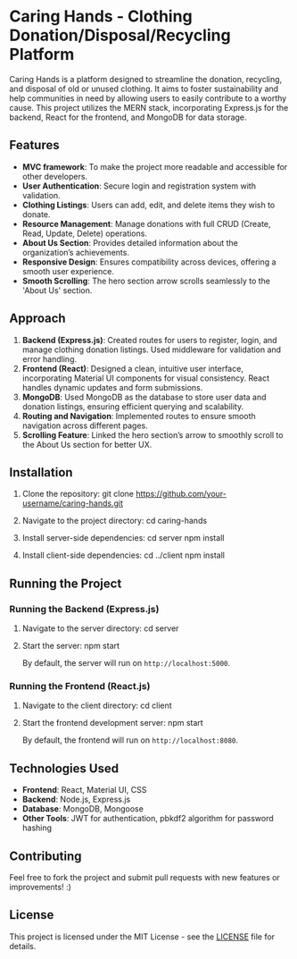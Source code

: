# Caring Hands - Clothing Donation/Disposal/Recycling Platform

Caring Hands is a platform designed to streamline the donation, recycling, and disposal of old or unused clothing. It aims to foster sustainability and help communities in need by allowing users to easily contribute to a worthy cause. This project utilizes the MERN stack, incorporating Express.js for the backend, React for the frontend, and MongoDB for data storage.

## Features
- **MVC framework**: To make the project more readable and accessible for other developers.
- **User Authentication**: Secure login and registration system with validation.
- **Clothing Listings**: Users can add, edit, and delete items they wish to donate.
- **Resource Management**: Manage donations with full CRUD (Create, Read, Update, Delete) operations.
- **About Us Section**: Provides detailed information about the organization’s achievements.
- **Responsive Design**: Ensures compatibility across devices, offering a smooth user experience.
- **Smooth Scrolling**: The hero section arrow scrolls seamlessly to the 'About Us' section.

## Approach
1. **Backend (Express.js)**: Created routes for users to register, login, and manage clothing donation listings. Used middleware for validation and error handling.
2. **Frontend (React)**: Designed a clean, intuitive user interface, incorporating Material UI components for visual consistency. React handles dynamic updates and form submissions.
3. **MongoDB**: Used MongoDB as the database to store user data and donation listings, ensuring efficient querying and scalability.
4. **Routing and Navigation**: Implemented routes to ensure smooth navigation across different pages.
5. **Scrolling Feature**: Linked the hero section’s arrow to smoothly scroll to the About Us section for better UX.

## Installation

1. Clone the repository:
    git clone https://github.com/your-username/caring-hands.git

2. Navigate to the project directory:
    cd caring-hands

3. Install server-side dependencies:
    cd server
    npm install

4. Install client-side dependencies:
    cd ../client
    npm install

## Running the Project

### Running the Backend (Express.js)

1. Navigate to the server directory:
    cd server

2. Start the server:
    npm start

   By default, the server will run on `http://localhost:5000`.

### Running the Frontend (React.js)

1. Navigate to the client directory:
    cd client

2. Start the frontend development server:
    npm start

   By default, the frontend will run on `http://localhost:8080`.

## Technologies Used
- **Frontend**: React, Material UI, CSS
- **Backend**: Node.js, Express.js
- **Database**: MongoDB, Mongoose
- **Other Tools**: JWT for authentication, pbkdf2 algorithm for password hashing

## Contributing
Feel free to fork the project and submit pull requests with new features or improvements! :)

## License
This project is licensed under the MIT License - see the [LICENSE](LICENSE) file for details.
